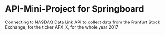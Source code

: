 # API-Mini-Project for Springboard

Connecting to NASDAQ Data Link API to collect data from the Franfurt Stock Exchange, for the ticker AFX_X, for the whole year 2017 
